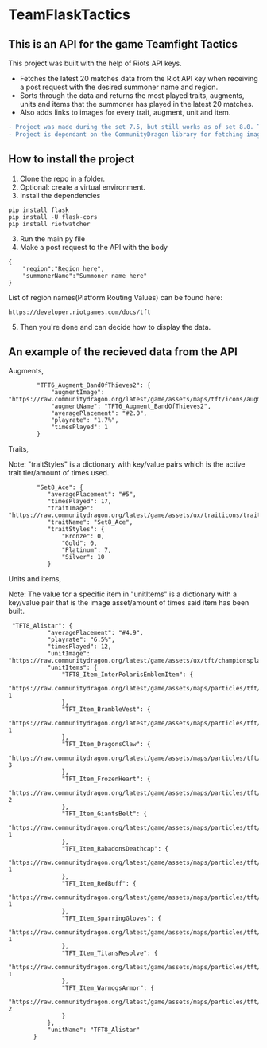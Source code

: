 # TeamFlaskTactics

## This is an API for the game Teamfight Tactics

This project was built with the help of Riots API keys.
* Fetches the latest 20 matches data from the Riot API key when receiving a post request with the desired summoner name and region.
* Sorts through the data and returns the most played traits, augments, units and items that the summoner has played in the latest 20 matches.
* Also adds links to images for every trait, augment, unit and item.

```diff
- Project was made during the set 7.5, but still works as of set 8.0. Though this might change in the future.
- Project is dependant on the CommunityDragon library for fetching image assets.
```



## How to install the project
1. Clone the repo in a folder. 
2. Optional: create a virtual environment.
3. Install the dependencies
```
pip install flask        
pip install -U flask-cors
pip install riotwatcher  
```
3. Run the main.py file
4. Make a post request to the API with the body
```
{
    "region":"Region here",
    "summonerName":"Summoner name here"
}
```
List of region names(Platform Routing Values) can be found here:
```
https://developer.riotgames.com/docs/tft
```
5. Then you're done and can decide how to display the data.


## An example of the recieved data from the API

Augments,
```
        "TFT6_Augment_BandOfThieves2": {
            "augmentImage": "https://raw.communitydragon.org/latest/game/assets/maps/tft/icons/augments/choiceui/bandthieves3.png",
            "augmentName": "TFT6_Augment_BandOfThieves2",
            "averagePlacement": "#2.0",
            "playrate": "1.7%",
            "timesPlayed": 1
        }
 ```
 Traits,
 
 Note: "traitStyles" is a dictionary with key/value pairs which is the active trait tier/amount of times used.
 ```
         "Set8_Ace": {
            "averagePlacement": "#5",
            "timesPlayed": 17,
            "traitImage": "https://raw.communitydragon.org/latest/game/assets/ux/traiticons/trait_icon_8_forecaster.png",
            "traitName": "Set8_Ace",
            "traitStyles": {
                "Bronze": 0,
                "Gold": 0,
                "Platinum": 7,
                "Silver": 10
            }
 ```
Units and items,

Note: The value for a specific item in "unitItems" is a dictionary with a key/value pair that is the image asset/amount of times said item has been built.
 ```
  "TFT8_Alistar": {
            "averagePlacement": "#4.9",
            "playrate": "6.5%",
            "timesPlayed": 12,
            "unitImage": "https://raw.communitydragon.org/latest/game/assets/ux/tft/championsplashes/tft8_alistar.tft_set8.png",
            "unitItems": {
                "TFT8_Item_InterPolarisEmblemItem": {
                    "https://raw.communitydragon.org/latest/game/assets/maps/particles/tft/item_icons/traits/spatula/set8/lasercorps.tft_set8.png": 1
                },
                "TFT_Item_BrambleVest": {
                    "https://raw.communitydragon.org/latest/game/assets/maps/particles/tft/item_icons/standard/bramble_vest.png": 1
                },
                "TFT_Item_DragonsClaw": {
                    "https://raw.communitydragon.org/latest/game/assets/maps/particles/tft/item_icons/standard/dragons_claw.png": 3
                },
                "TFT_Item_FrozenHeart": {
                    "https://raw.communitydragon.org/latest/game/assets/maps/particles/tft/item_icons/standard/winters_approach.png": 2
                },
                "TFT_Item_GiantsBelt": {
                    "https://raw.communitydragon.org/latest/game/assets/maps/particles/tft/item_icons/standard/gaints_belt.png": 1
                },
                "TFT_Item_RabadonsDeathcap": {
                    "https://raw.communitydragon.org/latest/game/assets/maps/particles/tft/item_icons/standard/rabadons_deathcap.png": 1
                },
                "TFT_Item_RedBuff": {
                    "https://raw.communitydragon.org/latest/game/assets/maps/particles/tft/item_icons/standard/sunfire_cape.png": 1
                },
                "TFT_Item_SparringGloves": {
                    "https://raw.communitydragon.org/latest/game/assets/maps/particles/tft/item_icons/standard/sparring_gloves.png": 1
                },
                "TFT_Item_TitansResolve": {
                    "https://raw.communitydragon.org/latest/game/assets/maps/particles/tft/item_icons/standard/titans_resolve.png": 1
                },
                "TFT_Item_WarmogsArmor": {
                    "https://raw.communitydragon.org/latest/game/assets/maps/particles/tft/item_icons/standard/warmogs_armor.png": 2
                }
            },
            "unitName": "TFT8_Alistar"
        }
 ```
